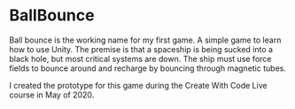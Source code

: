 # BallBounce
Ball bounce is the working name for my first game. A simple game to learn how to use Unity. The premise is that a spaceship is being sucked into a black hole, but most critical systems are down. The ship must use force fields to bounce around and recharge by bouncing through magnetic tubes.

I created the prototype for this game during the Create With Code Live course in May of 2020.

